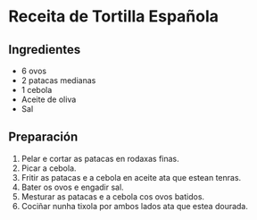 # Receita de Tortilla Española

## Ingredientes
- 6 ovos
- 2 patacas medianas
- 1 cebola
- Aceite de oliva
- Sal

## Preparación
1. Pelar e cortar as patacas en rodaxas finas.
2. Picar a cebola.
3. Fritir as patacas e a cebola en aceite ata que estean tenras.
4. Bater os ovos e engadir sal.
5. Mesturar as patacas e a cebola cos ovos batidos.
6. Cociñar nunha tixola por ambos lados ata que estea dourada.


